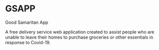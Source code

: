 # GSAPP
Good Samaritan App

A free delivery service web application created to assist people 
who are unable to leave their homes to purchase groceries or other essentials 
in response to Covid-19.
